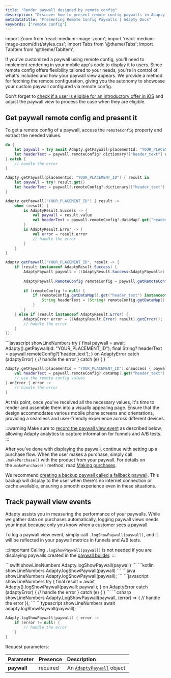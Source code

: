```yaml
---
title: "Render paywall designed by remote config"
description: "Discover how to present remote config paywalls in Adapty to personalize user experience."
metadataTitle: "Presenting Remote Config Paywalls | Adapty Docs"
keywords: ['remote config']
---
```


import Zoom from 'react-medium-image-zoom';
import 'react-medium-image-zoom/dist/styles.css';
import Tabs from '@theme/Tabs';
import TabItem from '@theme/TabItem'; 

If you've customized a paywall using remote config, you'll need to implement rendering in your mobile app's code to display it to users. Since remote config offers flexibility tailored to your needs, you're in control of what's included and how your paywall view appears. We provide a method for fetching the remote configuration, giving you the autonomy to showcase your custom paywall configured via remote config.

Don't forget to [check if a user is eligible for an introductory offer in iOS](fetch-paywalls-and-products#check-intro-offer-eligibility-on-ios) and adjust the paywall view to process the case when they are eligible.

## Get paywall remote config and present it

To get a remote config of a paywall, access the `remoteConfig` property and extract the needed values.


<Tabs groupId="current-os" queryString>
<TabItem value="swift" label="Swift" default>

```swift showLineNumbers
do {
    let paywall = try await Adapty.getPaywall(placementId: "YOUR_PLACEMENT_ID")
    let headerText = paywall.remoteConfig?.dictionary?["header_text"] as? String
} catch {
    // handle the error
}
```
</TabItem>

<TabItem value="swift-callback" label="Swift-Callback" default>

```swift showLineNumbers
Adapty.getPaywall(placementId: "YOUR_PLACEMENT_ID") { result in
    let paywall = try? result.get()
    let headerText = paywall?.remoteConfig?.dictionary?["header_text"] as? String
}
```

</TabItem>

<TabItem value="kotlin" label="Kotlin" default>

```kotlin showLineNumbers
Adapty.getPaywall("YOUR_PLACEMENT_ID") { result ->
    when (result) {
        is AdaptyResult.Success -> {
            val paywall = result.value
            val headerText = paywall.remoteConfig?.dataMap?.get("header_text") as? String
        }
        is AdaptyResult.Error -> {
            val error = result.error
            // handle the error
        }
    }
}
```

</TabItem>
<TabItem value="java" label="Java" default>

```java showLineNumbers
Adapty.getPaywall("YOUR_PLACEMENT_ID", result -> {
    if (result instanceof AdaptyResult.Success) {
        AdaptyPaywall paywall = ((AdaptyResult.Success<AdaptyPaywall>) result).getValue();
        
        AdaptyPaywall.RemoteConfig remoteConfig = paywall.getRemoteConfig();
        
        if (remoteConfig != null) {
            if (remoteConfig.getDataMap().get("header_text") instanceof String) {
                String headerText = (String) remoteConfig.getDataMap().get("header_text");
            }
        }
    } else if (result instanceof AdaptyResult.Error) {
        AdaptyError error = ((AdaptyResult.Error) result).getError();
        // handle the error
    }
});
```
</TabItem>
<TabItem value="flutter" label="Flutter" default>
```javascript showLineNumbers
try {
  final paywall = await Adapty().getPaywall(id: "YOUR_PLACEMENT_ID");
  final String? headerText = paywall.remoteConfig?['header_text'];
} on AdaptyError catch (adaptyError) {
  // handle the error
} catch (e) {
}
```
</TabItem>
<TabItem value="kmp" label="Kotlin Multiplatform" default>

```kotlin showLineNumbers
Adapty.getPaywall(placementId = "YOUR_PLACEMENT_ID").onSuccess { paywall ->
    val headerText = paywall.remoteConfig?.dataMap?.get("header_text") as? String
    // use the remote config values
}.onError { error ->
    // handle the error
}
```
</TabItem>
</Tabs>

At this point, once you've received all the necessary values, it's time to render and assemble them into a visually appealing page. Ensure that the design accommodates various mobile phone screens and orientations, providing a seamless and user-friendly experience across different devices.

:::warning
Make sure to [record the paywall view event](present-remote-config-paywalls#track-paywall-view-events) as described below, allowing Adapty analytics to capture information for funnels and A/B tests.
:::

After you've done with displaying the paywall, continue with setting up a purchase flow. When the user makes a purchase, simply call `.makePurchase()` with the product from your paywall. For details on the`.makePurchase()` method, read [Making purchases](making-purchases).

We recommend [creating a backup paywall called a fallback paywall](fallback-paywalls). This backup will display to the user when there's no internet connection or cache available, ensuring a smooth experience even in these situations. 

## Track paywall view events

Adapty assists you in measuring the performance of your paywalls. While we gather data on purchases automatically, logging paywall views needs your input because only you know when a customer sees a paywall. 

To log a paywall view event, simply call `.logShowPaywall(paywall)`, and it will be reflected in your paywall metrics in funnels and A/B tests.

:::important
Calling `.logShowPaywall(paywall)` is not needed if you are displaying paywalls created in the [paywall builder](adapty-paywall-builder.md).
:::

<Tabs groupId="current-os" queryString>
<TabItem value="swift" label="Swift" default>
```swift showLineNumbers
Adapty.logShowPaywall(paywall)
```
</TabItem>
<TabItem value="kotlin" label="Kotlin" default>
```kotlin showLineNumbers
Adapty.logShowPaywall(paywall)
```
</TabItem>
<TabItem value="java" label="Java" default>
```java showLineNumbers
Adapty.logShowPaywall(paywall);
```
</TabItem>
<TabItem value="flutter" label="Flutter" default>
```javascript showLineNumbers
try {
  final result = await Adapty().logShowPaywall(paywall: paywall);
} on AdaptyError catch (adaptyError) {
  // handle the error
} catch (e) {
}
```
</TabItem>
<TabItem value="unity" label="Unity" default>
```csharp showLineNumbers
Adapty.LogShowPaywall(paywall, (error) => {
    // handle the error
});
```
</TabItem>
<TabItem value="rn" label="React Native (TS)" default>
```typescript showLineNumbers
await adapty.logShowPaywall(paywall);
```
</TabItem>
<TabItem value="kmp" label="Kotlin Multiplatform" default>

```kotlin showLineNumbers
Adapty.logShowPaywall(paywall) { error ->
    if (error != null) {
        // handle the error
    }
}
```
</TabItem>
</Tabs>

Request parameters:

| Parameter   | Presence | Description                                                |
| :---------- | :------- | :--------------------------------------------------------- |
| **paywall** | required | An [`AdaptyPaywall`](sdk-models#adaptypaywall) object. |